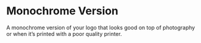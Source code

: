 # Monochrome Version

A monochrome version of your logo that looks good on top of photography or when it’s printed with a poor quality printer.
